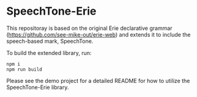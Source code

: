 # SpeechTone-Erie

This repositoray is based on the original Erie declarative grammar (https://github.com/see-mike-out/erie-web) and extends it to include the speech-based mark, SpeechTone. 

To build the extended library, run: 

```
npm i
npm run build
```

Please see the demo project for a detailed README for how to utilize the SpeechTone-Erie library. 